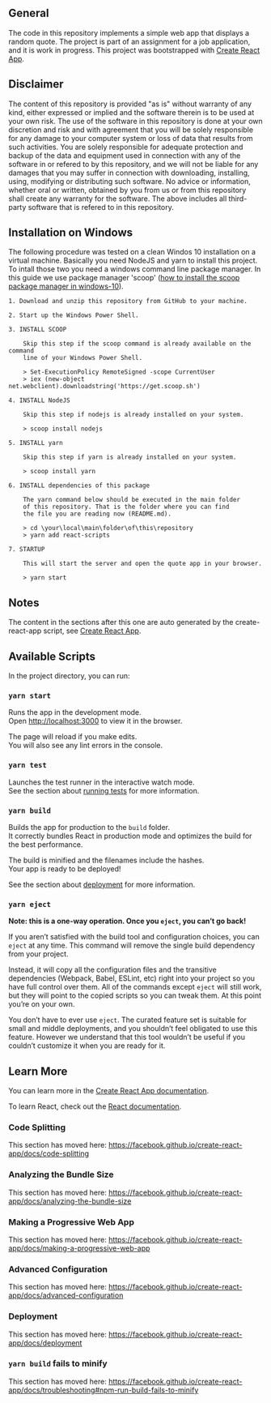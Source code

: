 ## General

The code in this repository implements a simple web app that displays a random
quote. The project is part of an assignment for a job application, and it is
work in progress. This project was bootstrapped with [Create React App](https://github.com/facebook/create-react-app).

## Disclaimer

The content of this repository is provided "as is" without
warranty of any kind, either expressed or implied and the software therein
is to be used at your own risk. The use of the software in this repository
is done at your own discretion and risk and with agreement that you will be
solely responsible for any damage to your computer system or loss of data
that results from such activities. You are solely responsible for adequate
protection and backup of the data and equipment used in connection with any
of the software in or refered to by this repository, and we will not be
liable for any damages that you may suffer in connection with downloading,
installing, using, modifying or distributing such software. No advice or
information, whether oral or written, obtained by you from us or from this
repository shall create any warranty for the software. The above includes
all third-party software that is refered to in this repository.

## Installation on Windows

The following procedure was tested on a clean Windos 10 installation on a virtual
machine. Basically you need NodeJS and yarn to install this project. To
intall those two you need a windows command line package manager. In this
guide we use package manager 'scoop'
([how to install the scoop package manager in windows-10](https://www.onmsft.com/how-to/how-to-install-the-scoop-package-manager-in-windows-10)).

    1. Download and unzip this repository from GitHub to your machine.

    2. Start up the Windows Power Shell.

    3. INSTALL SCOOP

        Skip this step if the scoop command is already available on the command
        line of your Windows Power Shell.

        > Set-ExecutionPolicy RemoteSigned -scope CurrentUser
        > iex (new-object net.webclient).downloadstring('https://get.scoop.sh')

    4. INSTALL NodeJS

        Skip this step if nodejs is already installed on your system.

        > scoop install nodejs

    5. INSTALL yarn

        Skip this step if yarn is already installed on your system.

        > scoop install yarn

    6. INSTALL dependencies of this package

        The yarn command below should be executed in the main folder
        of this repository. That is the folder where you can find
        the file you are reading now (README.md).

        > cd \your\local\main\folder\of\this\repository
        > yarn add react-scripts

    7. STARTUP

        This will start the server and open the quote app in your browser.

        > yarn start

## Notes

The content in the sections after this one are auto generated by the
create-react-app script, see [Create React App](https://github.com/facebook/create-react-app).

## Available Scripts

In the project directory, you can run:

### `yarn start`

Runs the app in the development mode.<br />
Open [http://localhost:3000](http://localhost:3000) to view it in the browser.

The page will reload if you make edits.<br />
You will also see any lint errors in the console.

### `yarn test`

Launches the test runner in the interactive watch mode.<br />
See the section about [running tests](https://facebook.github.io/create-react-app/docs/running-tests) for more information.

### `yarn build`

Builds the app for production to the `build` folder.<br />
It correctly bundles React in production mode and optimizes the build for the best performance.

The build is minified and the filenames include the hashes.<br />
Your app is ready to be deployed!

See the section about [deployment](https://facebook.github.io/create-react-app/docs/deployment) for more information.

### `yarn eject`

**Note: this is a one-way operation. Once you `eject`, you can’t go back!**

If you aren’t satisfied with the build tool and configuration choices, you can `eject` at any time. This command will remove the single build dependency from your project.

Instead, it will copy all the configuration files and the transitive dependencies (Webpack, Babel, ESLint, etc) right into your project so you have full control over them. All of the commands except `eject` will still work, but they will point to the copied scripts so you can tweak them. At this point you’re on your own.

You don’t have to ever use `eject`. The curated feature set is suitable for small and middle deployments, and you shouldn’t feel obligated to use this feature. However we understand that this tool wouldn’t be useful if you couldn’t customize it when you are ready for it.

## Learn More

You can learn more in the [Create React App documentation](https://facebook.github.io/create-react-app/docs/getting-started).

To learn React, check out the [React documentation](https://reactjs.org/).

### Code Splitting

This section has moved here: https://facebook.github.io/create-react-app/docs/code-splitting

### Analyzing the Bundle Size

This section has moved here: https://facebook.github.io/create-react-app/docs/analyzing-the-bundle-size

### Making a Progressive Web App

This section has moved here: https://facebook.github.io/create-react-app/docs/making-a-progressive-web-app

### Advanced Configuration

This section has moved here: https://facebook.github.io/create-react-app/docs/advanced-configuration

### Deployment

This section has moved here: https://facebook.github.io/create-react-app/docs/deployment

### `yarn build` fails to minify

This section has moved here: https://facebook.github.io/create-react-app/docs/troubleshooting#npm-run-build-fails-to-minify
